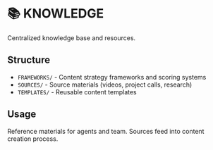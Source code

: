 # 📚 KNOWLEDGE

Centralized knowledge base and resources.

## Structure
- `FRAMEWORKS/` - Content strategy frameworks and scoring systems
- `SOURCES/` - Source materials (videos, project calls, research)
- `TEMPLATES/` - Reusable content templates

## Usage
Reference materials for agents and team. Sources feed into content creation process.